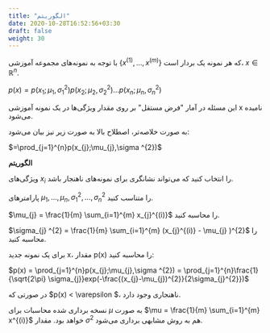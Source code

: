 ```yaml
---
title: "الگوریتم"
date: 2020-10-28T16:52:56+03:30
draft: false
weight: 30
---
```


با توجه به نمونه‌های مجموعه آموزشی {${x^{(1)}, ... , x^{(m)}}$} که هر نمونه یک بردار است، $x \in \mathbb{R}^{n}$.

$p(x) = p(x_{1};\mu_{1},\sigma_{1}^{2})p(x_{2};\mu_{2},\sigma_{2}^{2})...p(x_{n};\mu _{n},\sigma _{n}^{2})$

این مسئله در آمار "فرض مستقل" بر روی مقدار ویژگی‌ها در یک نمونه آموزشی x نامیده می‌شود.

به صورت خلاصه‌تر، اصطلاح بالا به صورت زیر نیز بیان می‌شود:

$=\prod_{j=1}^{n}p(x_{j};\mu_{j},\sigma ^{2})$

**الگوریتم**

ویژگی‌های $x_{i}$ را انتخاب کنید که می‌تواند نشانگری برای نمونه‌های ناهنجار باشد.


پارامترهای $\mu_{1},...,\mu_{n},\sigma_{1}^{2},...,\sigma_{n}^{2}$ را متناسب کنید.

$\mu_{j} = \frac{1}{m} \sum_{i=1}^{m} x_{j}^{(i)}$ را محاسبه کنید.


$\sigma_{j} ^{2} = \frac{1}{m} \sum_{i=1}^{m} (x_{j}^{(i)} - \mu_{j} )^{2}$ را محاسبه کنید.


برای یک نمونه جدید x، مقدار p(x) را محاسبه کنید:

$p(x) = \prod_{j=1}^{n}p(x_{j};\mu_{j},\sigma ^{2}) = \prod_{j=1}^{n}\frac{1}{\sqrt{2\pi} \sigma_{j}}exp(-\frac{(x_{j}-\mu_{j})^{2}}{2\sigma_{j}^{2}})$

در صورتی که $p(x) < \varepsilon $، ناهنجاری وجود دارد.

نسخه برداری شده محاسبات برای $\mu$ به صورت $\mu = \frac{1}{m} \sum_{i=1}^{m} x^{(i)}$ خواهد بود. مقدار $\sigma^{2}$ هم به روش مشابهی برداری می‌شود.